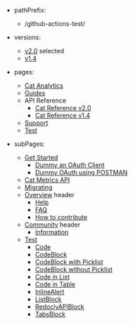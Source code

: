 - pathPrefix:
    - /github-actions-test/

- versions:
    - [v2.0](index.md) selected
    - [v1.4](https://github.com/AdobeDocs/dev-site)

- pages:
    - [Cat Analytics](index.md)
    - [Guides](guides/index.md)
    - API Reference
        - [Cat Reference v2.0](api/index.md)
        - [Cat Reference v1.4](api/1-4.md)
    - [Support](support/index.md)
    - [Test](test/index.md)

- subPages:
    - [Get Started](guides/index.md)
        - [Dummy an OAuth Client](guides/dummy_oauth_client/index.md)
        - [Dummy OAuth using POSTMAN](guides/dummy_using_postman/index.md)
    - [Cat Metrics API](guides/dummy_metrics_api/index.md)
    - [Migrating](guides/migrating/index.md)
    - [Overview](support/index.md) header
        - [Help](support/index.md)
        - [FAQ](support/FAQ/index.md)
        - [How to contribute](support/contribute/index.md)
    - [Community](support/community/index.md) header
        - [Information](support/community/index.md)
    - [Test](test/code.md)
        - [Code](test/code.md)
        - [CodeBlock](test/code-block.md)
        - [CodeBlock with Picklist](test/code-block-with-picklist.md)
        - [CodeBlock without Picklist](test/code-block-without-picklist.md)
        - [Code in List](test/code-in-list.md)
        - [Code in Table](test/code-in-table.md)
        - [InlineAlert](test/inline-alert.md)
        - [ListBlock](test/list-block.md)
        - [RedoclyAPIBlock](test/redocly-api-block.md)
        - [TabsBlock](test/tabs-block.md)
